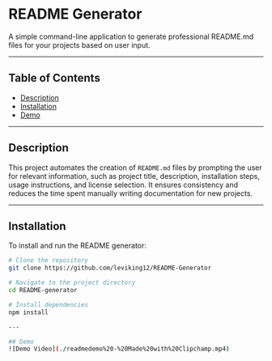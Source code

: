 # README Generator  
A simple command-line application to generate professional README.md files for your projects based on user input.

---

## Table of Contents  
- [Description](#description)  
- [Installation](#installation)  
- [Demo](#demo)  
 
---

## Description  
This project automates the creation of `README.md` files by prompting the user for relevant information, such as project title, description, installation steps, usage instructions, and license selection. It ensures consistency and reduces the time spent manually writing documentation for new projects.  

---

## Installation  
To install and run the README generator:  
```bash
# Clone the repository
git clone https://github.com/leviking12/README-Generator

# Navigate to the project directory
cd README-generator  

# Install dependencies
npm install  

---

## Demo
![Demo Video](./readmedemo%20-%20Made%20with%20Clipchamp.mp4)